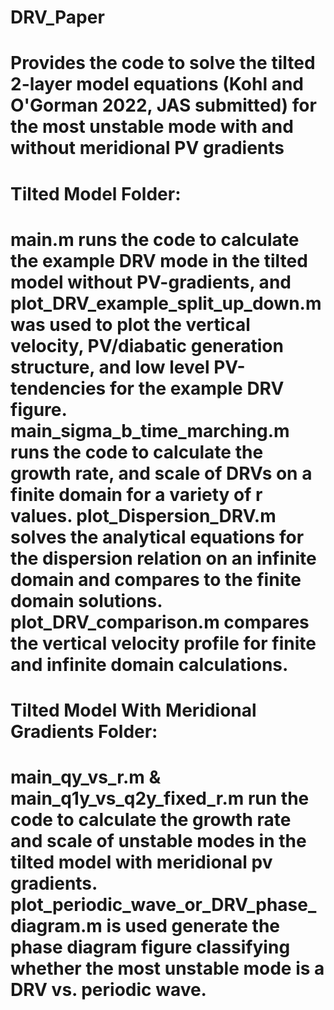 # DRV_Paper
# Provides the code to solve the tilted 2-layer model equations (Kohl and O'Gorman 2022, JAS submitted) for the most unstable mode with and without meridional PV gradients

# Tilted Model Folder: 
# main.m runs the code to calculate the example DRV mode in the tilted model without PV-gradients, and plot_DRV_example_split_up_down.m was used to plot the vertical velocity, PV/diabatic generation structure, and low level PV-tendencies for the example DRV figure. main_sigma_b_time_marching.m runs the code to calculate the growth rate, and scale of DRVs on a finite domain for a variety of r values. plot_Dispersion_DRV.m solves the analytical equations for the dispersion relation on an infinite domain and compares to the finite domain solutions. plot_DRV_comparison.m compares the vertical velocity profile for finite and infinite domain calculations.

# Tilted Model With Meridional Gradients Folder:
# main_qy_vs_r.m & main_q1y_vs_q2y_fixed_r.m run the code to calculate the growth rate and scale of unstable modes in the tilted model with meridional pv gradients. plot_periodic_wave_or_DRV_phase_diagram.m is used generate the phase diagram figure classifying whether the most unstable mode is a DRV vs. periodic wave.






